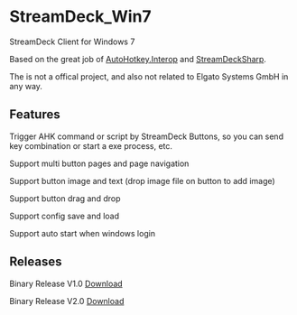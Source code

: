 # StreamDeck_Win7
StreamDeck Client for Windows 7

Based on the great job of [AutoHotkey.Interop](https://github.com/amazing-andrew/AutoHotkey.Interop) and [StreamDeckSharp](https://github.com/OpenStreamDeck/StreamDeckSharp).

The is not a offical project, and also not related to Elgato Systems GmbH in any way.

## Features
Trigger AHK command or script by StreamDeck Buttons, so you can send key combination or start a exe process, etc.

Support multi button pages and page navigation

Support button image and text (drop image file on button to add image)

Support button drag and drop

Support config save and load

Support auto start when windows login

## Releases
Binary Release V1.0 [Download](https://github.com/Saterwang/StreamDeck_Win7/releases/tag/1.0)

Binary Release V2.0 [Download](https://github.com/Saterwang/StreamDeck_Win7/releases/tag/2.0)
